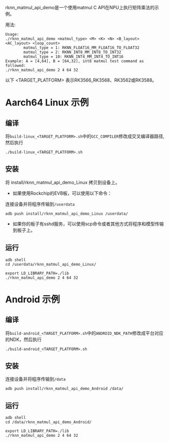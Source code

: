 rknn_matmul_api_demo是一个使用matmul C API在NPU上执行矩阵乘法的示例。


用法:
```
Usage:
./rknn_matmul_api_demo <matmul_type> <M> <K> <N> <B_layout> <AC_layout> <loop_count>
        matmul_type = 1: RKNN_FLOAT16_MM_FLOAT16_TO_FLOAT32
        matmul_type = 2: RKNN_INT8_MM_INT8_TO_INT32
        matmul_type = 10: RKNN_INT4_MM_INT4_TO_INT16
Example: A = [4,64], B = [64,32], int8 matmul test command as followed:
./rknn_matmul_api_demo 2 4 64 32

```
以下 <TARGET_PLATFORM> 表示RK3566_RK3568、RK3562或RK3588。

# Aarch64 Linux 示例
## 编译

将`build-linux_<TARGET_PLATFORM>.sh`中的`GCC_COMPILER`修改成交叉编译器路径, 然后执行


```
./build-linux_<TARGET_PLATFORM>.sh
```
## 安装

将 install/rknn_matmul_api_demo_Linux 拷贝到设备上。

- 如果使用Rockchip的EVB板，可以使用以下命令：

连接设备并将程序传输到`/userdata`

```
adb push install/rknn_matmul_api_demo_Linux /userdata/
```

- 如果你的板子有sshd服务，可以使用scp命令或者其他方式将程序和模型传输到板子上。

## 运行


```
adb shell
cd /userdata/rknn_matmul_api_demo_Linux/
```

```
export LD_LIBRARY_PATH=./lib
./rknn_matmul_api_demo 2 4 64 32
```

# Android 示例
## 编译

将`build-android_<TARGET_PLATFORM>.sh`中的`ANDROID_NDK_PATH`修改成平台对应的NDK，然后执行


```
./build-android_<TARGET_PLATFORM>.sh
```

## 安装

连接设备并将程序传输到`/data`

```
adb push install/rknn_matmul_api_demo_Android /data/
```

## 运行

```
adb shell
cd /data/rknn_matmul_api_demo_Android/
```

```
export LD_LIBRARY_PATH=./lib
./rknn_matmul_api_demo 2 4 64 32
```
